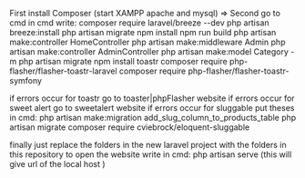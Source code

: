First install Composer
(start XAMPP apache and mysql) =>
Second go to cmd
in cmd write: 
composer require laravel/breeze --dev 
php artisan breeze:install
php artisan migrate
npm install
npm run build
php artisan make:controller HomeController
php artisan make:middleware Admin
php artisan make:controller AdminController
php artisan make:model Category -m
php artisan migrate
npm install toastr
composer require php-flasher/flasher-toastr-laravel
composer require php-flasher/flasher-toastr-symfony

if errors occur for toastr go to toaster|phpFlasher website
if errors occur for sweet alert go to sweetalert website
if errors occur for sluggable put theses in cmd:
php artisan make:migration add_slug_column_to_products_table
php artisan migrate
composer require cviebrock/eloquent-sluggable



finally just replace the folders in the new laravel project with the folders in this repository 
to open the website write in cmd:
php artisan serve (this will give url of the local host )
